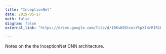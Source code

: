```yaml
---
title: "InceptionNet"
date: 2019-05-17
math: false
diagram: false
external_link: "https://drive.google.com/file/d/10KvW26tcocYtpXl4rRIR10RywQ_bm8dl/view"

---
```

Notes on the the InceptionNet CNN architecture.